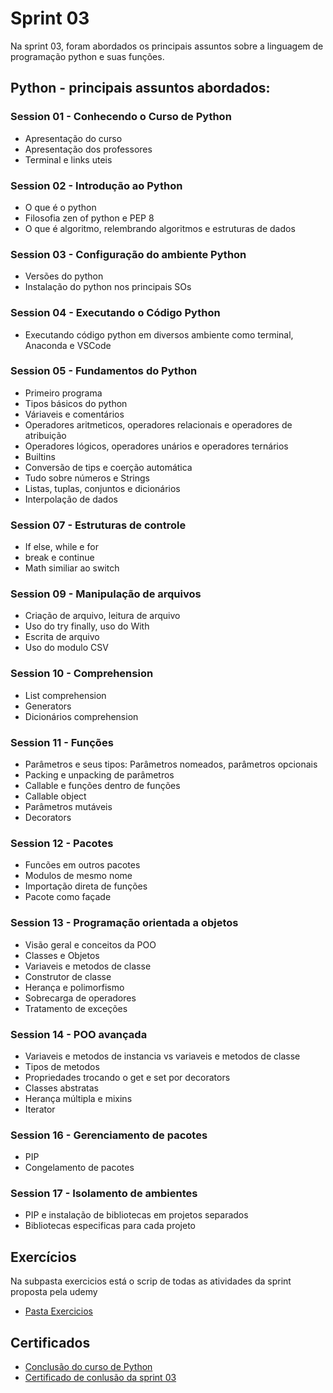 # Sprint 03

Na sprint 03, foram abordados os principais assuntos sobre a linguagem de programação python
e suas funções.

## Python - principais assuntos abordados:

### Session 01 - Conhecendo o Curso de Python
* Apresentação do curso
* Apresentação dos professores
* Terminal e links uteis

### Session 02 - Introdução ao Python
* O que é o python
* Filosofia zen of python e PEP 8
* O que é algoritmo, relembrando algoritmos e estruturas de dados

### Session 03 - Configuração do ambiente Python
* Versões do python 
* Instalação do python nos principais SOs

### Session 04 - Executando o Código Python
* Executando código python em diversos ambiente como terminal, Anaconda e VSCode

### Session 05 - Fundamentos do Python
* Primeiro programa
* Tipos básicos do python
* Váriaveis e comentários
* Operadores aritmeticos, operadores relacionais e operadores de atribuição
* Operadores lógicos, operadores unários e operadores ternários 
* Builtins
* Conversão de tips e coerção automática
* Tudo sobre números e Strings 
* Listas, tuplas, conjuntos e dicionários
* Interpolação de dados

### Session 07 - Estruturas de controle
* If else, while e for 
* break e continue
* Math similiar ao switch

### Session 09 - Manipulação de arquivos
* Criação de arquivo, leitura de arquivo 
* Uso do try finally, uso do With 
* Escrita de arquivo 
* Uso do modulo CSV

### Session 10 - Comprehension
* List comprehension
* Generators 
* Dicionários comprehension

### Session 11 - Funções
* Parâmetros e seus tipos: Parâmetros nomeados, parâmetros opcionais
* Packing e unpacking de parâmetros
* Callable e funções dentro de funções 
* Callable object
* Parâmetros mutáveis
* Decorators

### Session 12 - Pacotes
* Funcões em outros pacotes
* Modulos de mesmo nome
* Importação direta de funções
* Pacote como façade

### Session 13 - Programação orientada a objetos
* Visão geral e conceitos da POO
* Classes e Objetos
* Variaveis e metodos de classe
* Construtor de classe
* Herança e polimorfismo
* Sobrecarga de operadores 
* Tratamento de exceções 

### Session 14 - POO avançada
* Variaveis e metodos de instancia vs variaveis e metodos de classe
* Tipos de metodos
* Propriedades trocando o get e set por decorators
* Classes abstratas
* Herança múltipla e mixins
* Iterator

### Session 16 - Gerenciamento de pacotes
* PIP
* Congelamento de pacotes

### Session 17 - Isolamento de ambientes
* PIP e instalação de bibliotecas em projetos separados
* Bibliotecas especificas para cada projeto

## Exercícios
Na subpasta exercicios está o scrip de todas as atividades da sprint proposta pela udemy

* [Pasta Exercicios](https://github.com/ffelixl/FelixCompassUol/tree/main/Sprint%2003/exercicios)

## Certificados

* [Conclusão do curso de Python](https://github.com/ffelixl/FelixCompassUol/blob/main/Sprint%2003/certificados/certificado%20conclusao.JPG)
* [Certificado de conlusão da sprint 03](https://github.com/ffelixl/FelixCompassUol/blob/main/Sprint%2003/certificados/Data%20%26%20Analytics%20-%20PB%20-%20AWS%203.jpg)